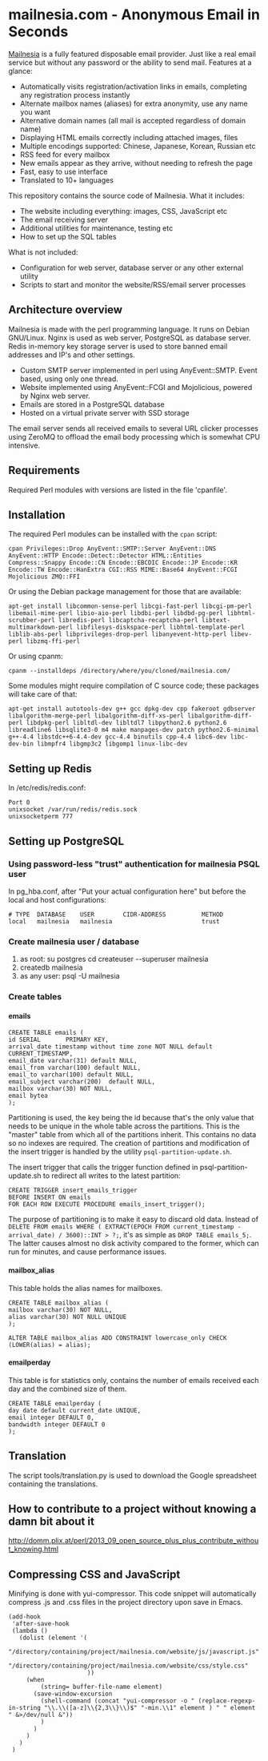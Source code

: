 # mailnesia.com - Anonymous Email in Seconds

[Mailnesia](http://mailnesia.com) is a fully featured disposable email provider.  Just like a
real email service but without any password or the ability to send
mail.  Features at a glance:

 - Automatically visits registration/activation links in
   emails, completing any registration process instantly
 - Alternate mailbox names (aliases) for extra anonymity, use any name you want
 - Alternative domain names (all mail is accepted regardless of domain name)
 - Displaying HTML emails correctly including attached images, files
 - Multiple encodings supported: Chinese, Japanese, Korean, Russian etc
 - RSS feed for every mailbox
 - New emails appear as they arrive, without needing to refresh the page
 - Fast, easy to use interface
 - Translated to 10+ languages

This repository contains the source code of Mailnesia.  What it includes:

 - The website including everything: images, CSS, JavaScript etc
 - The email receiving server
 - Additional utilities for maintenance, testing etc
 - How to set up the SQL tables

What is not included:

 - Configuration for web server, database server or any other external utility
 - Scripts to start and monitor the website/RSS/email server processes

## Architecture overview

Mailnesia is made with the perl programming language.  It runs on
Debian GNU/Linux.  Nginx is used as web server, PostgreSQL as database
server.  Redis in-memory key storage server is used to store banned
email addresses and IP's and other settings.

 - Custom SMTP server implemented in perl using AnyEvent::SMTP.  Event
   based, using only one thread.
 - Website implemented using AnyEvent::FCGI and Mojolicious, powered
   by Nginx web server.
 - Emails are stored in a PostgreSQL database
 - Hosted on a virtual private server with SSD storage

The email server sends all received emails to several URL clicker
processes using ZeroMQ to offload the email body processing which is
somewhat CPU intensive.

## Requirements

Required Perl modules with versions are listed in the file 'cpanfile'.

## Installation

The required Perl modules can be installed with the `cpan` script: 

    cpan Privileges::Drop AnyEvent::SMTP::Server AnyEvent::DNS AnyEvent::HTTP Encode::Detect::Detector HTML::Entities Compress::Snappy Encode::CN Encode::EBCDIC Encode::JP Encode::KR Encode::TW Encode::HanExtra CGI::RSS MIME::Base64 AnyEvent::FCGI Mojolicious ZMQ::FFI
    
Or using the Debian package management for those that are available:

    apt-get install libcommon-sense-perl libcgi-fast-perl libcgi-pm-perl libemail-mime-perl libio-aio-perl libdbi-perl libdbd-pg-perl libhtml-scrubber-perl libredis-perl libcaptcha-recaptcha-perl libtext-multimarkdown-perl libfilesys-diskspace-perl libhtml-template-perl liblib-abs-perl libprivileges-drop-perl libanyevent-http-perl libev-perl libzmq-ffi-perl

Or using cpanm:

    cpanm --installdeps /directory/where/you/cloned/mailnesia.com/

Some modules might require compilation of C source code; these
packages will take care of that:

    apt-get install autotools-dev g++ gcc dpkg-dev cpp fakeroot gdbserver libalgorithm-merge-perl libalgorithm-diff-xs-perl libalgorithm-diff-perl libdpkg-perl libltdl-dev libltdl7 libpython2.6 python2.6 libreadline6 libsqlite3-0 m4 make manpages-dev patch python2.6-minimal g++-4.4 libstdc++6-4.4-dev gcc-4.4 binutils cpp-4.4 libc6-dev libc-dev-bin libmpfr4 libgmp3c2 libgomp1 linux-libc-dev

## Setting up Redis

In /etc/redis/redis.conf:

    Port 0
    unixsocket /var/run/redis/redis.sock
    unixsocketperm 777


## Setting up PostgreSQL

### Using password-less "trust" authentication for mailnesia PSQL user
In pg_hba.conf, after "Put your actual configuration here" but before
the local and host configurations:

    # TYPE  DATABASE    USER        CIDR-ADDRESS          METHOD
    local   mailnesia   mailnesia                         trust

### Create mailnesia user / database
  1. as root: su postgres
     cd
     createuser --superuser mailnesia
  2. createdb mailnesia
  3. as any user: psql -U mailnesia

### Create tables
#### emails

    CREATE TABLE emails (
    id SERIAL       PRIMARY KEY,
    arrival_date timestamp without time zone NOT NULL default CURRENT_TIMESTAMP,
    email_date varchar(31) default NULL,
    email_from varchar(100) default NULL,
    email_to varchar(100) default NULL,
    email_subject varchar(200)  default NULL,
    mailbox varchar(30) NOT NULL,
    email bytea
    );

Partitioning is used, the key being the id because that's the only
value that needs to be unique in the whole table across the partitions.
This is the "master" table from which all of the partitions inherit.
This contains no data so no indexes are required.  The creation of
partitions and modification of the insert trigger is handled by the
utility `psql-partition-update.sh`.

The insert trigger that calls the trigger function defined in
psql-partition-update.sh to redirect all writes to the latest partition:

    CREATE TRIGGER insert_emails_trigger
    BEFORE INSERT ON emails
    FOR EACH ROW EXECUTE PROCEDURE emails_insert_trigger();

The purpose of partitioning is to make it easy to discard old data.
Instead of `DELETE FROM emails WHERE ( EXTRACT(EPOCH FROM
current_timestamp - arrival_date) / 3600)::INT > ?;`, it's as simple
as `DROP TABLE emails_5;`.  The latter causes almost no disk activity
compared to the former, which can run for minutes, and cause
performance issues.

#### mailbox_alias

This table holds the alias names for mailboxes.

    CREATE TABLE mailbox_alias (
    mailbox varchar(30) NOT NULL,
    alias varchar(30) NOT NULL UNIQUE
    );

    ALTER TABLE mailbox_alias ADD CONSTRAINT lowercase_only CHECK (LOWER(alias) = alias);

#### emailperday

This table is for statistics only, contains the number of emails
received each day and the combined size of them.

    CREATE TABLE emailperday (
    day date default current_date UNIQUE,
    email integer DEFAULT 0,
    bandwidth integer DEFAULT 0
    );

## Translation

The script tools/translation.py is used to download the Google spreadsheet containing the translations.

## How to contribute to a project without knowing a damn bit about it

<http://domm.plix.at/perl/2013_09_open_source_plus_plus_contribute_without_knowing.html>

## Compressing CSS and JavaScript

Minifying is done with yui-compressor.  This code snippet will
automatically compress .js and .css files in the project directory
upon save in Emacs.
    
    (add-hook 
     'after-save-hook 
     (lambda ()
       (dolist (element '(
                          "/directory/containing/project/mailnesia.com/website/js/javascript.js"
                          "/directory/containing/project/mailnesia.com/website/css/style.css"
                          ))
         (when
             (string= buffer-file-name element)
           (save-window-excursion
             (shell-command (concat "yui-compressor -o " (replace-regexp-in-string "\\.\\([a-z]\\{2,3\\}\\)$" "-min.\\1" element ) " " element " &>/dev/null &"))
             )
           )
         )
       )
     )



